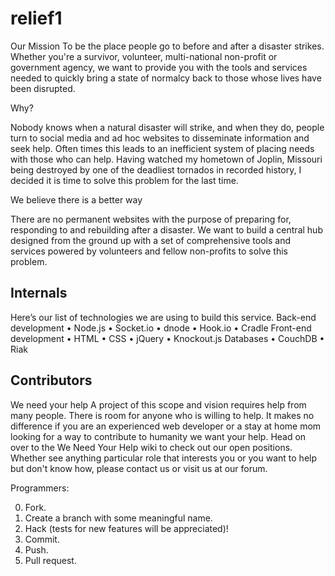 # relief1
Our Mission
To be the place people go to before and after a disaster strikes. Whether you're a survivor, volunteer, multi-national non-profit or government agency, we want to provide you with the tools and services needed to quickly bring a state of normalcy back to those whose lives have been disrupted.


Why?

Nobody knows when a natural disaster will strike, and when they do, people turn to social media and ad hoc websites to disseminate information and seek help. Often times this leads to an inefficient system of placing needs with those who can help. Having watched my hometown of Joplin, Missouri being destroyed by one of the deadliest tornados in recorded history, I decided it is time to solve this problem for the last time.

We believe there is a better way

There are no permanent websites with the purpose of preparing for, responding to and rebuilding after a disaster. We want to build a central hub designed from the ground up with a set of comprehensive tools and services powered by volunteers and fellow non-profits to solve this problem.

## Internals
Here’s our list of technologies we are using to build this service.
Back-end development
• Node.js
•	Socket.io
•	dnode
•	Hook.io
•	Cradle
Front-end development
•	HTML
•	CSS
•	jQuery
•	Knockout.js
Databases
•	CouchDB
•	Riak

## Contributors
We need your help
A project of this scope and vision requires help from many people. There is room for anyone who is willing to help. It makes no difference if you are an experienced web developer or a stay at home mom looking for a way to contribute to humanity we want your help. Head on over to the We Need Your Help wiki to check out our open positions. Whether see anything particular role that interests you or you want to help but don't know how, please contact us or visit us at our forum.

Programmers:

0. Fork.
1. Create a branch with some meaningful name.
2. Hack (tests for new features will be appreciated)!
3. Commit.
4. Push.
5. Pull request.
